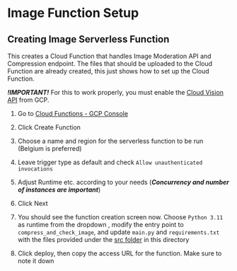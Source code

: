 # Image Function Setup

## Creating Image Serverless Function

This creates a Cloud Function that handles Image Moderation API and Compression endpoint. The files that should be uploaded to the Cloud Function are already created, this just shows how to set up the Cloud Function.

_**!IMPORTANT!**_ For this to work properly, you must enable the [Cloud Vision API](https://console.cloud.google.com/apis/library/vision.googleapis.com) from GCP.

1. Go to [Cloud Functions - GCP Console](https://console.cloud.google.com/functions)

2. Click Create Function

3. Choose a name and region for the serverless function to be run (Belgium is preferred)

4. Leave trigger type as default and check `Allow unauthenticated invocations`

5. Adjust Runtime etc. according to your needs
   (_**Concurrency and number of instances are important**_)

6. Click Next

7. You should see the function creation screen now. Choose `Python 3.11` as runtime from the dropdown , modify the entry point to `compress_and_check_image`, and update `main.py` and `requirements.txt` with the files provided under the [src folder](./src/) in this directory

8. Click deploy, then copy the access URL for the function. Make sure to note it down
